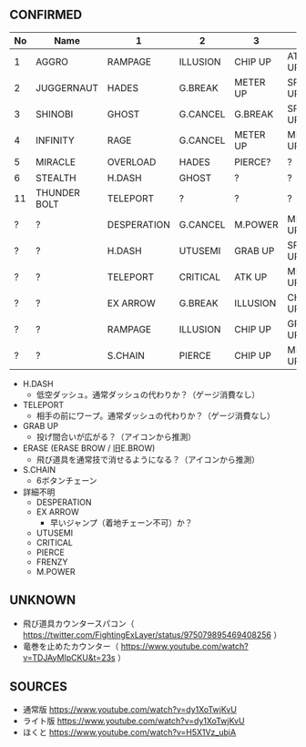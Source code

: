 ## CONFIRMED

|No|Name|1|2|3|4|5|Note|
|--|----|-|-|-|-|-|----|
|1|AGGRO|RAMPAGE|ILLUSION|CHIP UP|ATK UP|ATK UP|βから変更なし|
|2|JUGGERNAUT|HADES|G.BREAK|METER UP|SPEED UP|ATK UP|βから変更なし|
|3|SHINOBI|GHOST|G.CANCEL|G.BREAK|SPEED UP|ATK UP|βから変更なし|
|4|INFINITY|RAGE|G.CANCEL|METER UP|METER UP|METER UP|βから変更なし|
|5|MIRACLE|OVERLOAD|HADES|PIERCE?|?|?|βはILLUSION、GC、GB|
|6|STEALTH|H.DASH|GHOST|?|?|?||
|11|THUNDER BOLT|TELEPORT|?|?|?|?|ブレアPVより|
|?|?|DESPERATION|G.CANCEL|M.POWER|METER UP|METER UP|ほくとPVなど|
|?|?|H.DASH|UTUSEMI|GRAB UP|SPEED UP|SPEED UP|通常版PV|
|?|?|TELEPORT|CRITICAL|ATK UP|METER UP|FRENZY|通常版PV。サンダーボルトか？|
|?|?|EX ARROW|G.BREAK|ILLUSION|CHIP UP|FRENZY|通常版PV|
|?|?|RAMPAGE|ILLUSION|CHIP UP|GRAB UP|ERASE|通常版PV|
|?|?|S.CHAIN|PIERCE|CHIP UP|METER UP|ERASE|https://twitter.com/miharasan/status/981756364622974976|


- H.DASH
  - 低空ダッシュ。通常ダッシュの代わりか？（ゲージ消費なし）
- TELEPORT
  - 相手の前にワープ。通常ダッシュの代わりか？（ゲージ消費なし）
- GRAB UP
  - 投げ間合いが広がる？（アイコンから推測）
- ERASE (ERASE BROW / 旧E.BROW)
  - 飛び道具を通常技で消せるようになる？（アイコンから推測）
- S.CHAIN
  - 6ボタンチェーン
- 詳細不明
  - DESPERATION
  - EX ARROW
    - 早いジャンプ（着地チェーン不可）か？
  - UTUSEMI
  - CRITICAL
  - PIERCE
  - FRENZY
  - M.POWER


## UNKNOWN

- 飛び道具カウンタースパコン（ https://twitter.com/FightingExLayer/status/975079895469408256 ）
- 竜巻を止めたカウンター（ https://www.youtube.com/watch?v=TDJAyMIpCKU&t=23s ）


## SOURCES

- 通常版 https://www.youtube.com/watch?v=dy1XoTwjKvU
- ライト版 https://www.youtube.com/watch?v=dy1XoTwjKvU
- ほくと https://www.youtube.com/watch?v=H5X1Vz_ubjA
